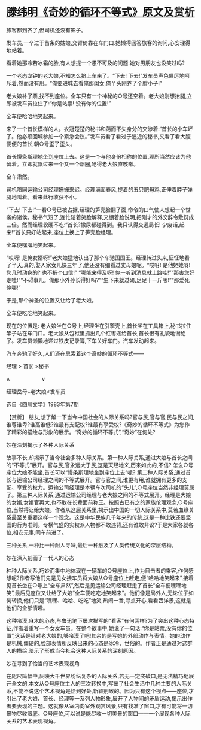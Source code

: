 # [滕纬明《奇妙的循环不等式》原文及赏析](https://www.vrrw.net/wx/15194.html)

旅客都到齐了,但司机还没有影子。

发车员,一个过于苗条的姑娘,交臂倚靠在车门口.她懒得回答旅客的询问,心安理得地站着。

看着她那冷若冰霜的脸,有人想提一个愚不可及的问题:她对男朋友也没笑过吗?

一个老态龙钟的老大娘,不知怎么挤上车来了。“下去! 下去!”发车员声色俱厉地呵斥着,然而没有用。“俺要进城去看俺那闺女,俺丫头刚养了个胖小子!”

老大娘补了票,找不到座位。全车只有一个神秘的○号还空着。老大娘刚想抬腿,立即被发车员拉住了:“你是站票! 没有你的位置!”

全车便哈哈地笑起来。

来了一个首长模样的人。衣冠楚楚的秘书和蔼而不失身分的交涉着:“首长的小车坏了。他必须回城参加一个紧急会议。”发车员看了看过于逼近的秘书,又看了看大腹便便的首长,朝○号歪了歪头。

首长慢条斯理地坐到座位上去。这是一个与他身份相称的位置,理所当然应该为他留着。立即就飘过来一个又一个烟圈,呛得老大娘直咳嗽。

全车肃然。

司机陪同运输公司经理姗姗来迟。经理满面春风,提着的五只肥母鸡,正伸着脖子弹腿地叫着。看来此行收获不小。

“下去! 下去!”一看○号已被占据,经理的笋壳脸翻了面,命令的口气使人想起一个世袭的诸侯。秘书气短了,连忙陪着笑脸解释,又绷着脸说明,把刚才的外交辞令敷衍成三倍。然而经理软硬不吃:“首长?撒尿都碰得到。我只认得交通局长! 少废话,起来!”首长只好站起来,座位上换上了笋壳脸经理。

全车便嘿嘿地笑起来。

“哎呀! 是俺女婿呀!”老大娘猛地认出了那个车驰国国王。经理转过头来,怔怔地看了半天,真的,娶人家女儿快三年了,他还没有细看过丈母娘呢。“哎呀! 是他姥姥呀! 您几时动身的? 也不捎个口信!” “哪能来得及呀! 俺一听到消息就上路哇!”“那害您好走哇!”“不碍事儿。俺那小外孙长得好吗?”“生下来就过磅,足足十一斤哪!”“那爱死俺哪!”

于是,那个神圣的位置又让给了老大娘。

全车便吃吃地笑起来。

现在的位置是: 老大娘坐在○号上,经理坐在引擎壳上,首长坐在工具箱上,秘书拉住竿子站在车门口。老大娘从包袱里抓出几个红枣递给首长,首长很有礼貌地谢绝了。发车员懒懒地递过铁皮记录簿,下车关好车门。汽车发动起来。

汽车奔驰了好久,人们还在思索着这个奇妙的循环不等式——

经理 > 首长 >秘书

∧　　　　　　∨

经理岳母+老大娘<发车员

选自《四川文学》1983年第7期



【赏析】 朋友,想了解一下当今中国社会的人际关系吗?官与民,官与官,民与民之间,谁尊谁卑?谁高谁低?谁最有支配权?谁最有享受权?《奇妙的循环不等式》为您作了精彩的描绘与形象的展示。“奇妙的循环不等式”,“奇妙”在何处?

妙在深刻揭示了各种人际关系

故事不长,却揭示了当今社会多种人际关系。第一种人际关系,通过大娘与首长之间的“不等式”展开。官与民,官永远大于民,这是天经地义,历来如此的,不信? 怎么○号座位大娘不能坐,首长可以“慢条斯理地坐到座位上去”呢? 第二种人际关系,通过首长与运输公司经理之间的不等式展开。官与官之间,谁更有用,谁就拥有更多的支配、享受的权力。运输公司经理是本辆车次司机的“头儿”,○号座位当然非经理莫属了。第三种人际关系,通过运输公司经理与老大娘之间的不等式展开。经理是大娘的女婿,女婿官再大,也不敢在长辈面前称王。按照古已有之的家族伦理观念,○号座位,当然得让给大娘。作者从这层关系里,揭示出中国的一切人际关系中,莫若血缘关系最至关重要这样一个观念。这是中华民族几千年来的传统,这是一种比铁还要坚固的行为准则。专横气盛的实权派人物都不敢违背,还有谁敢非议?于是大家各就各位,相安无事,同车前进了。

三种关系,一种比一种耐人寻味,最后一种触及了人类传统文化的深层结构。

妙在深入刻画了一代人的心态

种种人际关系,巧妙而集中地体现在一辆车的○号座位上,作为目击者的乘客,作何感想呢?作者写他们先是见女接车员将大娘从○号座位上赶走,便“哈哈地笑起来”,接着见首长坐在○号上“全车肃然”,然后是见运输公司经理赶走了首长“全车便嘿嘿地笑”,最后见座位又让给了大娘“全车便吃吃地笑起来”。他们像是局外人,无论位子如何转换,他们只是“嘿嘿、哈哈、吃吃”地笑,热闹一番,寻点开心,看看西洋景,这就是他们的全部情趣。

这种冷漠,麻木的心态,与鲁迅笔下屡次描写的“看客”有何两样?为了突出这种心态特征,作者着重写一个女发车员。在整个故事中,她说了一句话:“你是站票,没有你的位置”,这话是针对老大娘的,够冷漠了吧!其余的是写她的外部动作与表情。她的动作是机械,僵硬的,脸部表情所反映出来的心态是冰冷、世俗的。作者正是通过对这群人的描绘,暗示了形成当今社会这种人际关系的深刻原因。

妙在寻到了恰当的艺术表现视角

在咫尺简幅中,反映大千世界纷纭复杂的人际关系,若无一定突破口,是无法精巧地展开全文的,本文从○号座位主人的三次转换中,写出了社会生活中几种主要的人际关系,不能不说这个艺术视角是恰到好处,新颖别致的。因为只有这个视点——座位,才引出了老大娘、首长、经理等一系列人物形象,展开了人物间的矛盾运动,揭示出作者要表现的主题。这就像从室内向室外观赏风景,只有找准了窗口,才有可能将一切景物尽收眼底。○号座位,可以说是能尽收一切美景的窗口——一个展现各种人际关系的艺术表现视角。

